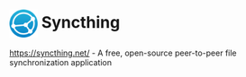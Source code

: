 # <img src="syncthing.png" width=50px style="vertical-align: middle;" alt="Logo"/> Syncthing

https://syncthing.net/ - A free, open-source peer-to-peer file synchronization application